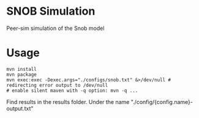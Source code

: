 # SNOB Simulation

Peer-sim simulation of the Snob model

# Usage

```
mvn install
mvn package
mvn exec:exec -Dexec.args="./configs/snob.txt" &>/dev/null # redirecting error output to /dev/null
# enable silent maven with -q option: mvn -q ...
```

Find results in the results folder. Under the name "./config/{config.name}-output.txt"